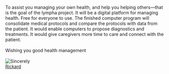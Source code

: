 

<script>
document.getElementById( "indexsmall").style.backgroundColor="#EFAB00";
document.getElementById( "indextext").style.color="#000000";
document.getElementById( "index").className="menu2active";
</script>
To assist you managing your own health, and help you helping others—that is the goal of the <span class="sc">lympha</span> project. It will be a digital platform for managing health. Free for everyone to use. The finished computer program will consolidate medical protocols and compare the protocols with data from the patient. It would enable computers to propose diagnostics and treatments. It would give caregivers more time to care and connect with the patient.
<br><br>
Wishing you good health management
<br><br>
<a href="https://github.com/RickardHultgren"><img src="https://avatars3.githubusercontent.com/u/16224494?v=3&s=80" style="float:left;" /></a>Sincerely<br><a href="https://github.com/RickardHultgren">Rickard</a>
<br><br>
